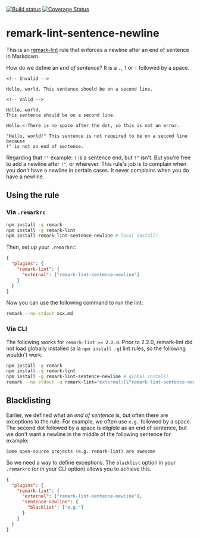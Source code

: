 [![Build
status](https://travis-ci.org/chcokr/remark-lint-sentence-newline.svg)](https://travis-ci.org/chcokr/remark-lint-sentence-newline)
[![Coverage
Status](https://coveralls.io/repos/chcokr/remark-lint-sentence-newline/badge.svg?branch=master&service=github)](https://coveralls.io/github/chcokr/remark-lint-sentence-newline?branch=master)

# remark-lint-sentence-newline

This is an [remark-lint](https://github.com/wooorm/remark-lint) rule that
enforces a newline after an end of sentence in Markdown.

How do we define an *end of sentence*?
It is a `.`, `?` or `!` followed by a space.

```Text
<!-- Invalid -->

Hello, world. This sentence should be on a second line.

<!-- Valid -->

Hello, world.
This sentence should be on a second line.

Hello.<-There is no space after the dot, so this is not an error.

"Hello, world!" This sentence is not required to be on a second line because
!" is not an end of sentence.
```

Regarding that `!"` example: `!` is a sentence end, but `!"` isn't.
But you're free to add a newline after `!"`, or wherever.
This rule's job is to complain when you *don't* have a newline in certain cases.
It never complains when you do have a newline.

## Using the rule

### Via `.remarkrc`

```bash
npm install -g remark
npm install -g remark-lint
npm install remark-lint-sentence-newline # local install!
```

Then, set up your `.remarkrc`:

```JSON
{
  "plugins": {
    "remark-lint": {
      "external": ["remark-lint-sentence-newline"]
    }
  }
}
```

Now you can use the following command to run the lint:

```bash
remark --no-stdout xxx.md
```

### Via CLI

The following works for `remark-lint >= 2.2.0`.
Prior to 2.2.0, remark-lint did not load globally installed (a la `npm install
-g`) lint rules, so the following wouldn't work.

```bash
npm install -g remark
npm install -g remark-lint
npm install -g remark-lint-sentence-newline # global install!
remark --no-stdout -u remark-lint="external:[\"remark-lint-sentence-newline\"]" xxx.md
```

## Blacklisting

Earlier, we defined what an *end of sentence* is, but often there are exceptions
to the rule.
For example, we often use `e.g.` followed by a space.
The second dot followed by a space is eligible as an end of sentence, but we
don't want a newline in the middle of the following sentence for example:

```Text
Some open-source projects (e.g. remark-lint) are awesome
```

So we need a way to define exceptions.
The `blacklist` option in your `.remarkrc` (or in your CLI option) allows you to
achieve this.

```JSON
{
  "plugins": {
    "remark-lint": {
      "external": ["remark-lint-sentence-newline"],
      "sentence-newline": {
        "blacklist": ["e.g."]
      }
    }
  }
}
```
